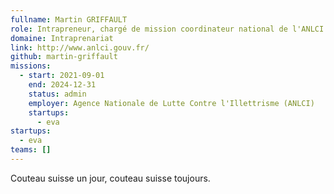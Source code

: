```yaml
---
fullname: Martin GRIFFAULT
role: Intrapreneur, chargé de mission coordinateur national de l'ANLCI
domaine: Intraprenariat
link: http://www.anlci.gouv.fr/
github: martin-griffault
missions:
  - start: 2021-09-01
    end: 2024-12-31
    status: admin
    employer: Agence Nationale de Lutte Contre l'Illettrisme (ANLCI)
    startups:
      - eva
startups:
  - eva
teams: []
---
```

Couteau suisse un jour, couteau suisse toujours.